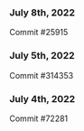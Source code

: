 ### July 8th, 2022

Commit #25915

### July 5th, 2022

Commit #314353


### July 4th, 2022

Commit #72281
